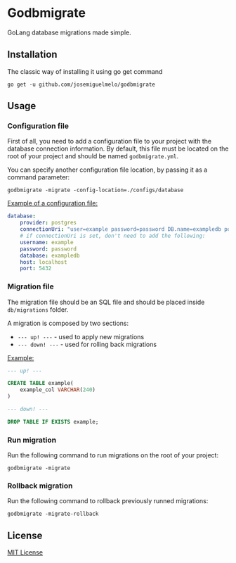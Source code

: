 # Godbmigrate

GoLang database migrations made simple.

## Installation

The classic way of installing it using go get command

    go get -u github.com/josemiguelmelo/godbmigrate

## Usage

### Configuration file

First of all, you need to add a configuration file to your project with the database connection information. By default, this file must be located on the root of your project and should be named `godbmigrate.yml`.

You can specify another configuration file location, by passing it as a command parameter:

    godbmigrate -migrate -config-location=./configs/database

[Example of a configuration file:](./example/godbmigrate.yml)

```yaml
database:
    provider: postgres
    connectionUri: "user=example password=password DB.name=exampledb port=5432 host=localhost sslmode=disable"
    # if connectionUri is set, don't need to add the following:
    username: example
    password: password
    database: exampledb
    host: localhost
    port: 5432
```

### Migration file

The migration file should be an SQL file and should be placed inside `db/migrations` folder.

A migration is composed by two sections: 

-   `--- up! ---` - used to apply new migrations
-   `--- down! ---` - used for rolling back migrations

[Example:](./example/db/migrations/1.sql)

```sql
--- up! ---

CREATE TABLE example(
    example_col VARCHAR(240)
)

--- down! ---

DROP TABLE IF EXISTS example;
```

### Run migration

Run the following command to run migrations on the root of your project:

    godbmigrate -migrate

### Rollback migration

Run the following command to rollback previously runned migrations:

    godbmigrate -migrate-rollback

## License

[MIT License](LICENSE)
